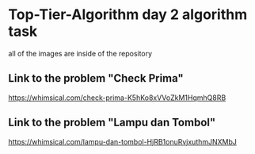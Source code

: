 # Top-Tier-Algorithm day 2 algorithm task

all of the images are inside of the repository

## Link to the problem "Check Prima"
https://whimsical.com/check-prima-K5hKo8xVVoZkM1HqmhQ8RB

## Link to the problem "Lampu dan Tombol"
https://whimsical.com/lampu-dan-tombol-HjRB1onuRvjxuthmJNXMbJ
